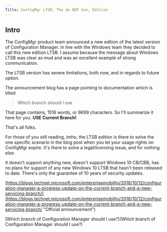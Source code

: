 ```yaml
---
Title: ConfigMgr LTSB, The do NOT Use, Edition
---
```

## Intro ##
The ConfigMgr product team announced a new edition of the latest version of Configuration Manager. In line with the Windows team they decided to call this new edition LTSB. I assume because the message about Windows LTSB was clear as mud and was an excellent example of strong communication.

The LTSB version has severe limitations, both now, and in regards to future option.

The announcement blog has a page pointing to documentation which is titled 

> Which branch should I use

That page contains, 1516 words, or 9699 characters. So I'll summarize it here for you.
 **USE Current Branch!**

That's all folks.

For those of you still reading, imho, the LTSB edition is there to solve the one specific scenario in the blog post when you let your usage rights on ConfigMgr expire. It's there to solve a legal/licensing issue, and for nothing else.

It doesn't support anything new, doesn't support Windows 10 CB/CBB, has no plans for support of any new Windows 10 LTSB that hasn't been released to date. There's only the guarantee of 10 years of security updates.

[https://blogs.technet.microsoft.com/enterprisemobility/2016/10/12/configuration-manager-a-progress-update-on-the-current-branch-and-a-new-servicing-branch/](https://blogs.technet.microsoft.com/enterprisemobility/2016/10/12/configuration-manager-a-progress-update-on-the-current-branch-and-a-new-servicing-branch/ "Official announcement")

[Which branch of Configuration Manager should I use?](Which branch of Configuration Manager should I use?)